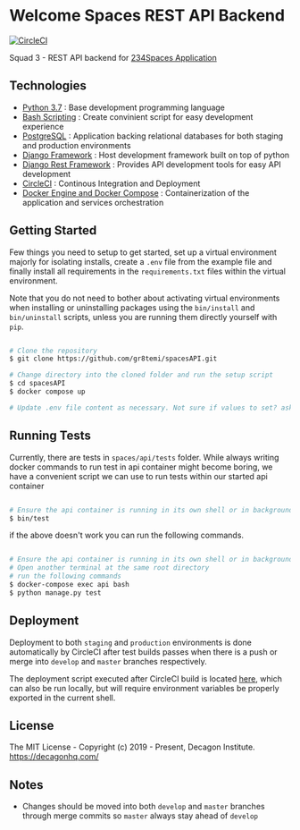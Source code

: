 # Welcome Spaces REST API Backend

[![CircleCI](https://circleci.com/gh/decagonhq/bouncer-restapi/tree/master.svg?style=svg&circle-token=f84852fd9b9ee23b40fdfcf2d2e38dc5f65cb1e2)](https://circleci.com/gh/decagonhq/bouncer-restapi/tree/master)

Squad 3 - REST API backend for [234Spaces Application](https://234spaces.com/)

## Technologies

* [Python 3.7](https://python.org) : Base development programming language
* [Bash Scripting](https://www.codecademy.com/learn/learn-the-command-line/modules/bash-scripting) : Create convinient script for easy development experience
* [PostgreSQL](https://www.postgresql.org/) : Application backing relational databases for both staging and production environments
* [Django Framework](https://www.djangoproject.com/) : Host development framework built on top of python
* [Django Rest Framework](https://www.django-rest-framework.org/) : Provides API development tools for easy API development
* [CircleCI]() : Continous Integration and Deployment
* [Docker Engine and Docker Compose](https://www.docker.com/) : Containerization of the application and services orchestration

## Getting Started

Few things you need to setup to get started, set up a virtual environment majorly for isolating installs, create a `.env` file from the example file and finally install all requirements in the `requirements.txt` files within the virtual environment.

Note that you do not need to bother about activating virtual environments when installing or uninstalling packages using the `bin/install` and `bin/uninstall` scripts, unless you are running them directly yourself with `pip`.

```bash

# Clone the repository
$ git clone https://github.com/gr8temi/spacesAPI.git

# Change directory into the cloned folder and run the setup script
$ cd spacesAPI
$ docker compose up

# Update .env file content as necessary. Not sure if values to set? ask the Leads

```

## Running Tests

Currently, there are tests in `spaces/api/tests` folder. While always writing docker commands to run test in api container might become boring, we have a convenient script we can use to run tests within our started api container

```bash

# Ensure the api container is running in its own shell or in background
$ bin/test

```
if the above doesn't work you can run the following commands.
```bash

# Ensure the api container is running in its own shell or in background
# Open another terminal at the same root directory
# run the following commands
$ docker-compose exec api bash
$ python manage.py test

```

## Deployment

Deployment to both `staging` and `production` environments is done automatically by CircleCI after test builds passes when there is a push or merge into `develop` and `master` branches respectively.

The deployment script executed after CircleCI build is located [here](https://github.com/decagonhq/spacesAPI/blob/master/bin/deploy), which can also be run locally, but will require environment variables be properly exported in the current shell.

## License

The MIT License - Copyright (c) 2019 - Present, Decagon Institute. https://decagonhq.com/

## Notes

* Changes should be moved into both `develop` and `master` branches through merge commits so `master` always stay ahead of `develop`

